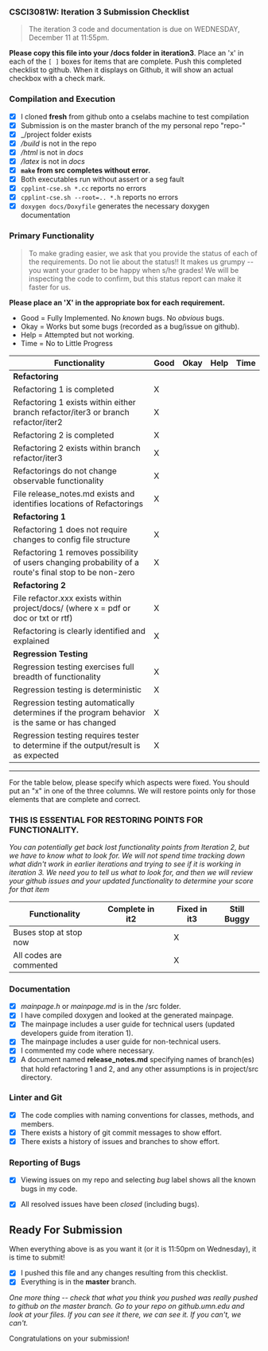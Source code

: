 ### CSCI3081W: Iteration 3 Submission Checklist

> The iteration 3 code and documentation is due on WEDNESDAY, December 11 at 11:55pm.

**__Please copy this file into your /docs folder in iteration3__**. Place an 'x' in each of the `[ ]` boxes for items that are complete. Push this completed checklist to github. When it displays on Github, it will show an actual checkbox with a check mark.

### Compilation and Execution

- [x] I cloned **fresh** from github onto a cselabs machine to test compilation
- [x] Submission is on the master branch of the my personal repo "repo-<username>"
- [x] _/project folder exists
- [x] _/build_ is not in the repo
- [x] _/html_ is not in _docs_
- [x] _/latex_ is not in _docs_
- [x] **__`make` from src completes without error.__**
- [x] Both executables run without assert or a seg fault
- [x] `cpplint-cse.sh *.cc` reports no errors
- [x] `cpplint-cse.sh --root=.. *.h` reports no errors
- [x] `doxygen docs/Doxyfile` generates the necessary doxygen documentation

### Primary Functionality

> To make grading easier, we ask that you provide the status of each of the requirements. Do not lie about the status!! It makes us grumpy -- you want your grader to be happy when s/he grades! We will be inspecting the code to confirm, but this status report can make it faster for us.

**__Please place an 'X' in the appropriate box for each requirement.__**
- Good = Fully Implemented. No _known_ bugs. No _obvious_ bugs.
- Okay = Works but some bugs (recorded as a bug/issue on github).
- Help = Attempted but not working.
- Time = No to Little Progress

| Functionality | Good | Okay | Help | Time |
| -------- | -------- | -------- | -------- | --------- |
| **__Refactoring__** |
| Refactoring 1 is completed |X|  |  |  |
| Refactoring 1 exists within either branch refactor/iter3 or branch refactor/iter2 |X|  |  |  |
| Refactoring 2 is completed |X|  |  |  |
| Refactoring 2 exists within branch refactor/iter3 |X|  |  |  |
| Refactorings do not change observable functionality |X|  |  |  |
| File release_notes.md exists and identifies locations of Refactorings |X| | | |
| **__Refactoring 1__** |
| Refactoring 1 does not require changes to config file structure |X|  |  |  |
| Refactoring 1 removes possibility of users changing probability of a route's final stop to be non-zero |X|  |  
| **__Refactoring 2__** |
| File refactor.xxx exists within project/docs/ (where x = pdf or doc or txt or rtf) |X|  |  |  |
| Refactoring is clearly identified and explained |X|  |  |  |
| **__Regression Testing__** |
| Regression testing exercises full breadth of functionality |X|  |  |  |
| Regression testing is deterministic |X|  |  |  |
| Regression testing automatically determines if the program behavior is the same or has changed |X|  |  |  |
| Regression testing requires tester to determine if the output/result is as expected |X|  |  |  |

<hr>

For the table below, please specify which aspects were fixed. You should put an "x" in one of the three columns. We will restore points only for those elements that are complete and correct.

### THIS IS ESSENTIAL FOR RESTORING POINTS FOR FUNCTIONALITY.
*You can potentially get back lost functionality points from Iteration 2, but we have to know what to look for. We will not spend time tracking down what didn't work in earlier iterations and trying to see if it is working in iteration 3. We need you to tell us what to look for, and then we will review your github issues and your updated functionality to determine your score for that item*


| Functionality | Complete in it2 | | Fixed in it3 | Still Buggy |
| -------- | -------- |-| -------- | -------- |
| Buses stop at stop now |  ||X|   |
| All codes are commented |  ||X|   |



### Documentation
- [x] _mainpage.h_ or _mainpage.md_ is in the /src folder.
- [x] I have compiled doxygen and looked at the generated mainpage.
- [x] The mainpage includes a user guide for technical users (updated developers guide from iteration 1).
- [x] The mainpage includes a user guide for non-technical users.
- [x] I commented my code where necessary.
- [x] A document named **release_notes.md** specifying names of branch(es) that hold refactoring 1 and 2, and any other assumptions is in project/src directory.

### Linter and Git
- [x] The code complies with naming conventions for classes, methods, and members.
- [x] There exists a history of git commit messages to show effort.
- [x] There exists a history of issues and branches to show effort.

### Reporting of Bugs
- [x] Viewing issues on my repo and selecting _bug_ label shows all the known bugs in my code.
- [x] All resolved issues have been _closed_ (including bugs).


## Ready For Submission

When everything above is as you want it (or it is 11:50pm on Wednesday), it is time to submit!

- [x] I pushed this file and any changes resulting from this checklist.
- [x] Everything is in the **__master__** branch.

_One more thing -- check that what you think you pushed was really pushed to github on the master branch. Go to your repo on github.umn.edu and look at your files. If you can see it there, we can see it. If you can't, we can't._

Congratulations on your submission!
